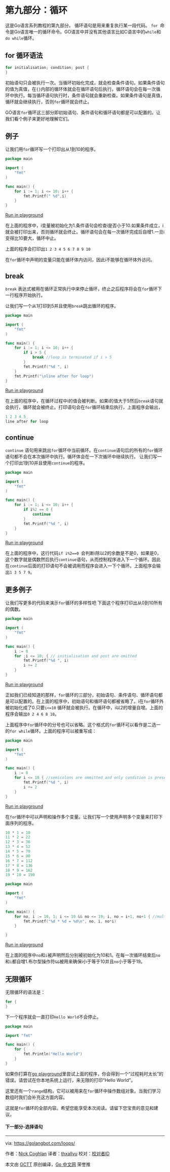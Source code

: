 # 第九部分：循环
这是Go语言系列教程的第九部分。
循环语句是用来重复执行某一段代码。
`for `命令是Go语言唯一的循环命令。GO语言中并没有其他语言比如C语言中的`while`和`do while`循环。
## for 循环语法
```go
for initialisation; condition; post {  
}
```
初始语句只会被执行一次。当循环初始化完成，就会检查条件语句。如果条件语句的值为真值，在`{}`内部的循环体就会在循环语句后执行。循环语句会在每一次循环中执行。每当循环语句执行时，条件语句就会重新检查。如果条件语句是真值，循环就会继续执行，否则`for`循环就会终止。

GO语言`for`循环这三部分即初始语句、条件语句和循环语句都是可以配置的。让我们看个例子来更好地理解它们。
## 例子
让我们用`for`循环写一个打印出从1到10的程序。
```go
package main

import (  
    "fmt"
)

func main() {  
    for i := 1; i <= 10; i++ {
        fmt.Printf(" %d",i)
    }
}
```

[Run in playground](https://play.golang.org/p/mV6Zgcx2DY "Run in playground")

在上面的程序中，i变量被初始化为1.条件语句会检查i是否小于10.如果条件成立，i就会被打印出来，否则循环就会终止。循环语句会在每一次循环完成后自增1.一旦i变得比10要大，循环中止。

上面的程序会打印出`1 2 3 4 5 6 7 8 9 10`

在`for`循环中声明的变量只能在循环体内访问，因此i不能够在循环体外访问。

## break

`break` 表达式被用在循环正常执行中来停止循环，终止之后程序将会在`for`循环下一行程序开始执行。

让我们写一个从1打印到5并且使用`break`跳出循环的程序。
```go
package main

import (  
    "fmt"
)

func main() {  
    for i := 1; i <= 10; i++ {
        if i > 5 {
            break //loop is terminated if i > 5
        }
        fmt.Printf("%d ", i)
    }
    fmt.Printf("\nline after for loop")
}

```
[Run in playground](https://play.golang.org/p/sujKy92f-- "Run in playground")

在上面的程序中，在循环过程中i的值会被判断。如果i的值大于5然后`break`语句就会执行，循环就会被终止。打印语句会在`for`循环结束后执行，上面程序会输出，
```go
1 2 3 4 5  
line after for loop 
```

## continue

`continue` 语句用来跳出`for`循环中当前循环。在`continue`语句后的所有的`for`循环语句都不会在本次循环中执行。循环体会在一下次循环中继续执行。
让我们写一个打印出1到10并且使用`continue`的程序。

```go
package main

import (  
    "fmt"
)

func main() {  
    for i := 1; i <= 10; i++ {
        if i%2 == 0 {
            continue
        }
        fmt.Printf("%d ", i)
    }
}
```
[Run in playground](https://play.golang.org/p/DRLN2ZHwVS "Run in playground")

在上面的程序中，这行代码`if i%2==0 `会判断i除以2的余数是不是0，如果是0，这个数字就是偶数然后执行`continue`语句，从而控制程序进入下一个循环。因此在`continue`后面的打印语句不会被调用而程序会进入一下个循环。上面程序会输出`1 3 5 7 9`。

## 更多例子
让我们写更多的代码来演示`for`循环的多样性吧
下面这个程序打印出从0到10所有的偶数。
```go
package main

import (  
    "fmt"
)

func main() {  
    i := 0
    for ;i <= 10; { // initialisation and post are omitted
        fmt.Printf("%d ", i)
        i += 2
    }
}

```
[Run in playground](https://play.golang.org/p/PNXliGINku "Run in playground")

正如我们已经知道的那样，`for`循环的三部分，初始语句、条件语句、循环语句都是可以配置的。在上面的程序中，初始语句和循环语句都被省略了。i在`for`循环外被初始化成了0.只要`i<=10` 循环就会被执行。在循环中，i以2的增量自增。上面的程序会输出`0 2 4 6 8 10`。

上面程序中`for`循环中的分号也可以省略。这个格式的`for`循环可以看作是二选一的`for while`循环。上面的程序可以被重写成：
```go
package main

import (  
    "fmt"
)

func main() {  
    i := 0
    for i <= 10 { //semicolons are ommitted and only condition is present
        fmt.Printf("%d ", i)
        i += 2
    }
}
```

[Run in playground](https://play.golang.org/p/UYiz-Wtnoj "Run in playground")

在`for`循环中可以声明和操作多个变量。让我们写一个使用声明多个变量来打印下面序列的程序。
```go
10 * 1 = 10  
11 * 2 = 22  
12 * 3 = 36  
13 * 4 = 52  
14 * 5 = 70  
15 * 6 = 90  
16 * 7 = 112  
17 * 8 = 136  
18 * 9 = 162  
19 * 10 = 190
```  

```go
package main

import (  
    "fmt"
)

func main() {  
    for no, i := 10, 1; i <= 10 && no <= 19; i, no = i+1, no+1 { //multiple initialisation and increment
        fmt.Printf("%d * %d = %d\n", no, i, no*i)
    }

}
```

[Run in playground](https://play.golang.org/p/e7Pf0UDjj0 "Run in playground")


在上面的程序中`no`和`i`被声明然后分别被初始化为10和1。在每一次循环结束后`no`和`i`都自增1.布尔型操作符`&&`被用来确保i小于等于10并且`no`小于等于19。

## 无限循环

无限循环的语法是：
```go
for {  
}
```

下一个程序就会一直打印`Hello World`不会停止。
```go
package main

import "fmt"

func main() {  
    for {
        fmt.Println("Hello World")
    }
}
```

如果你打算在[go playground](https://play.golang.org/p/kYQZw1AWT4 "go playground")里尝试上面的程序，你会得到一个“过程耗时太长”的错误。请尝试在你本地系统上运行，来无限的打印“Hello World”。


这里还有一个`range`结构，它可以被用来在`for`循环中操作数组对象。当我们学习数组时我们会补充这方面内容。

这就是`for`循环的全部内容。希望您能享受本次阅读。请留下您宝贵的意见和建议。

####  下一部分-选择语句

----------------

via: https://golangbot.com/loops/

作者：[Nick Coghlan](https://golangbot.com/about/)
译者：[thxallvu](https://github.com/thxallvu)
校对：[校对者ID](https://github.com/校对者ID)

本文由 [GCTT](https://github.com/studygolang/GCTT) 原创编译，[Go 中文网](https://studygolang.com/) 荣誉推
